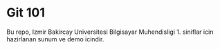 # Git 101 

Bu repo, Izmir Bakircay Universitesi Bilgisayar Muhendisligi 1. siniflar icin hazirlanan sunum ve demo icindir.
